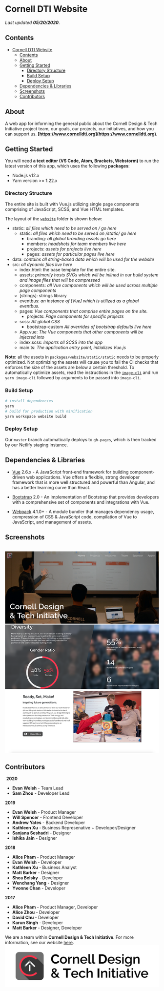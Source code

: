 # Cornell DTI Website

_Last updated **05/20/2020**_.

## Contents

- [Cornell DTI Website](#cornell-dti-website)
  - [Contents](#contents)
  - [About](#about)
  - [Getting Started](#getting-started)
    - [Directory Structure](#directory-structure)
    - [Build Setup](#build-setup)
    - [Deploy Setup](#deploy-setup)
  - [Dependencies & Libraries](#dependencies--libraries)
  - [Screenshots](#screenshots)
  - [Contributors](#contributors)

## About

A web app for informing the general public about the Cornell Design & Tech Initiative project team, our goals, our projects, our initiatives, and how you can support us. **[https://www.cornelldti.org](https://www.cornelldti.org)**.

## Getting Started

You will need **a text editor (VS Code, Atom, Brackets, Webstorm)** to run the latest version of this app, which uses the following **packages**:

- Node.js v12.x
- Yarn version >= 1.22.x

### Directory Structure

The entire site is built with Vue.js utilizing single page components comprising of JavaScript, SCSS, and Vue HTML templates.

The layout of the [`website`](./packages/website) folder is shown below:

- static: _all files which need to be served on / go here_
  - static: _all files which need to be served on /static/ go here_
    - branding: _all global branding assets go here_
    - members: _headshots for team members live here_
    - projects: _assets for projects live here_
    - pages: _assets for particular pages live here_
- data: _contains all string-based data which will be used for the website_
- src: _all dynamic files live here_
  - index.html: the base template for the entire site.
  - assets:  _primarily hosts SVGs which will be inlined in our build system and image files that will be compressed_
  - components:  _all Vue components which will be used across multiple page components_
  - [strings]: strings library
  - eventbus: _an instance of [Vue] which is utilized as a global eventbus._
  - pages: _Vue components that comprise entire pages on the site._
    - projects: _Page components for specific projects_
  - scss: _All global CSS_
    - bootstrap-custom _All overrides of bootstrap defaults live here_
  - App.vue: _The Vue components that other components will be injected into_
  - index.scss: _Imports all SCSS into the app_
  - main.ts: _The application entry point, initializes Vue.js_

**Note:** all the assets in `packages/website/static/static` needs to be properly optimized.
Not optimizing the assets will cause you to fail the CI checks that enforces the size of the assets
are below a certain threshold. To automatically optimize assets, read the instructions in the
[`image-cli`](./packages/image-cli/index.js) and run `yarn image-cli` followed by
arguments to be passed into `image-cli`.

### Build Setup

``` bash
# install dependencies
yarn
# build for production with minification
yarn workspace website build
```

### Deploy Setup

Our `master` branch automatically deploys to `gh-pages`, which is then tracked by our Netlify staging instance.

## Dependencies & Libraries

 * [Vue](https://vuejs.org) 2.6.x - A JavaScript front-end framework for building component-driven web applications. Vue offers a flexible, strong developer framework that is more well structured and powerful than Angular, and has a better learning curve than React.

 * [Bootstrap](https://bootstrap-vue.js.org) 2.0 - An implementation of Bootstrap that provides developers with a comprehensive set of components and integrations with Vue.

 * [Webpack](https://webpack.js.org) 4.1.0+ -  A module bundler that manages dependency usage, compression of CSS & JavaScript code, compilation of Vue to JavaScript, and management of assets.

## Screenshots
​
![Screenshot 1](.github/screenshots/screenshot1.png)
![Screenshot 2](.github/screenshots/screenshot2.png)
![Screenshot 3](.github/screenshots/screenshot3.png)
​
## Contributors
​
**2020**
 * **Evan Welsh** - Team Lead
 * **Sam Zhou** - Developer Lead

**2019**
 * **Evan Welsh** - Product Manager
 * **Will Spencer** - Frontend Developer
 * **Andrew Yates** - Backend Developer
 * **Kathleen Xu** - Business Represenative + Developer/Designer
 * **Sanjana Seshadri** - Designer
 * **Ishika Jain** - Designer

**2018**
 * **Alice Pham** - Product Manager
 * **Evan Welsh** - Developer
 * **Kathleen Xu** - Business Analyst
 * **Matt Barker** - Designer
 * **Shea Belsky** - Developer
 * **Wenchang Yang** - Designer
 * **Yvonne Chan** - Developer

 **2017**
 * **Alice Pham** - Product Manager, Developer
 * **Alice Zhou** - Developer
 * **David Chu** - Developer
 * **Karun Singh** - Developer
 * **Matt Barker** - Designer, Developer
​

We are a team within **Cornell Design & Tech Initiative**. For more information, see our website [here](https://cornelldti.org/).
<img src="https://raw.githubusercontent.com/cornell-dti/design/master/Branding/Wordmark/Dark%20Text/Transparent/Wordmark-Dark%20Text-Transparent%403x.png">
​
